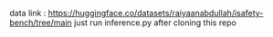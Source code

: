 data link : https://huggingface.co/datasets/raiyaanabdullah/isafety-bench/tree/main
just run inference.py after cloning this repo
